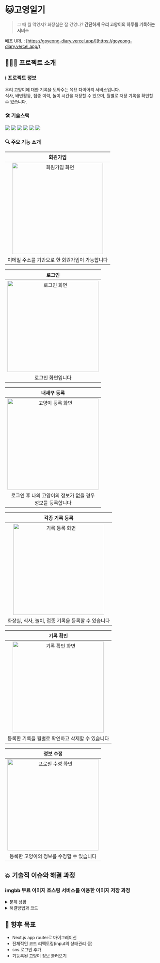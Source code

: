 # 🐱고영일기

> 그 때 뭘 먹였지? 화장실은 잘 갔었나?
> **간단하게 우리 고양이의 하루를 기록하는 서비스**

배포 URL : [https://goyeong-diary.vercel.app/](https://goyeong-diary.vercel.app/)

## 💁🏻‍♀️ 프로젝트 소개

### ℹ️ 프로젝트 정보

우리 고양이에 대한 기록을 도와주는 육묘 다이어리 서비스입니다.<br>
식사, 배변활동, 접종 이력, 놀이 시간을 저장할 수 있으며, 월별로 저장 기록을 확인할 수 있습니다.

### 🛠️ 기술스택

<div>
<img src="https://img.shields.io/badge/TypeScript-%233178C6?logo=typescript&logoColor=white" >
<img src="https://img.shields.io/badge/React-%2361DAFB?logo=react&logoColor=white" >
<img src="https://img.shields.io/badge/Next.js-%23000?logo=Next.js&logoColor=white" >
<img src="https://img.shields.io/badge/Styled--Components-%23DB7093?logo=styledcomponents&logoColor=white" >
<img src="https://img.shields.io/badge/Recoil-%233578E5?logo=recoil&logoColor=white" >
<img src="https://img.shields.io/badge/Firebase-%23DD2C00?logo=firebase&logoColor=white" >
</div>

### 🔍 주요 기능 소개

|                                            회원가입                                             |
| :---------------------------------------------------------------------------------------------: |
| <img src="https://i.ibb.co/Ng912sQK/gy-sign-up.gif" alt="회원가입 화면" border="0" width="300"> |
|                         이메일 주소를 기반으로 한 회원가입이 가능합니다                         |

|                                            로그인                                             |
| :-------------------------------------------------------------------------------------------: |
| <img src="https://i.ibb.co/zT6B7V7Y/gy-sign-in.gif" alt="로그인 화면" border="0" width="300"> |
|                                       로그인 화면입니다                                       |

|                                            내새꾸 등록                                             |
| :------------------------------------------------------------------------------------------------: |
| <img src="https://i.ibb.co/4RHxrkzc/gy-add-pet.gif" alt="고양이 등록 화면" border="0" width="300"> |
|                   로그인 후 나의 고양이의 정보가 없을 경우<br>정보를 등록합니다                    |

|                                            각종 기록 등록                                            |
| :--------------------------------------------------------------------------------------------------: |
| <img src="https://i.ibb.co/zTT0w6t1/gy-write-diary.gif" alt="기록 등록 화면" border="0" width="300"> |
|                          화장실, 식사, 놀이, 접종 기록을 등록할 수 있습니다                          |

|                                           기록 확인                                            |
| :--------------------------------------------------------------------------------------------: |
| <img src="https://i.ibb.co/HLrqygh4/gy-diary.gif" alt="기록 확인 화면" border="0" width="300"> |
|                        등록한 기록을 월별로 확인하고 삭제할 수 있습니다                        |

|                                              정보 수정                                              |
| :-------------------------------------------------------------------------------------------------: |
| <img src="https://i.ibb.co/zWBSNwKy/gy-edit-pet.gif" alt="프로필 수정 화면" border="0" width="300"> |
|                              등록한 고양이의 정보를 수정할 수 있습니다                              |

## 💥 기술적 이슈와 해결 과정

### imgbb 무료 이미지 호스팅 서비스를 이용한 이미지 저장 과정

<details>
<summary>문제 상황</summary>

- 파이어베이스 스토리지 서비스를 이용하여 이미지 업로드를 하려 했으나 지불 정보 입력 오류로 인해 [imgBB](https://imgbb.com)라는 무료 이미지 호스팅 서비스를 사용하기로 하였습니다.<br>이때, imgBB에 넘겨주는 파일 타입이 `Blob` 타입이어야 했기 때문에 input태그로 받은 파일의 형식을 `Blob` 타입으로 바꿔주는 과정이 필요했습니다.<br>더불어, 파일의 해상도와 크기가 큰 파일을 그대로 업로드하니 속도가 오래 걸려 크기를 줄인 후 로딩 속도를 개선하고자 하였습니다.

</details>
<details>
<summary>해결방법과 코드</summary>

- input으로 받은 이미지 파일을 브라우저 API인 `fileReader` 이용하여 가로, 세로 크기를 불러온 후, `canvas`를 이용해 이미지의 가운데를 기준으로하여 가로와 세로가 최대 180px인 이미지로 재가공하였습니다.<br>이후, File 타입이었던 이미지를 Blob 타입으로 가공하여 반환 후 imgBB에 등록하였습니다.<br>이 과정에서 **2.3mb**였던 이미지를 **9kb**까지 축소하여 저장할 수 있게됐습니다.

  ```ts
  async function resizingImage(image: File) {
    const { originWidth, originHeight } = await readImageFile(image);
    let resizeWidth = 0;
    let resizeHeight = 0;
    const IMAGE_MAX_SIZE = 180;

    // 리사이징 할 이미지 크기 계산
    if (originWidth >= originHeight) {
      const ratio = IMAGE_MAX_SIZE / originHeight;
      resizeWidth = originWidth * ratio;
      resizeHeight = originHeight * ratio;
    } else if (originWidth < originHeight) {
      const ratio = IMAGE_MAX_SIZE / originWidth;
      resizeWidth = originWidth * ratio;
      resizeHeight = originHeight * ratio;
    }

    const imgUrl = URL.createObjectURL(image);
    const canvas = document.createElement("canvas");
    const ctx = canvas.getContext("2d");

    canvas.width = IMAGE_MAX_SIZE;
    canvas.height = IMAGE_MAX_SIZE;

    const img = new Image();

    const blob = await new Promise<Blob>((resolve, reject) => {
      img.onload = async () => {
        ctx?.drawImage(
          img,
          -((resizeWidth - IMAGE_MAX_SIZE) / 2),
          -((resizeHeight - IMAGE_MAX_SIZE) / 2),
          resizeWidth,
          resizeHeight
        );

        try {
          const blob = await canvasToBlob(canvas);
          resolve(blob);
        } catch (error) {
          reject(error);
        } finally {
          URL.revokeObjectURL(imgUrl);
        }
      };

      img.onerror = (error) => reject(error);

      img.src = imgUrl;
    });

    return blob;
  }

  // 이미지 가로세로 크기 불러오기
  async function readImageFile(
    image: File
  ): Promise<{ originWidth: number; originHeight: number }> {
    return new Promise((resolve, reject) => {
      const imgUrl = URL.createObjectURL(image);
      const reader = new FileReader();
      reader.readAsDataURL(image);

      reader.onload = function () {
        const img = new Image();
        img.src = imgUrl;

        img.onload = function () {
          const originWidth = img.width;
          const originHeight = img.height;
          URL.revokeObjectURL(imgUrl);
          resolve({ originWidth, originHeight });
        };

        img.onerror = (error) => {
          URL.revokeObjectURL(imgUrl);
          reject(new Error(`이미지 로드 실패: ${error}`));
        };

        reader.onerror = (error) => {
          URL.revokeObjectURL(imgUrl);
          reject(new Error(`파일 읽기 실패: ${error}`));
        };
      };
    });
  }

  function canvasToBlob(canvas: HTMLCanvasElement): Promise<Blob> {
    return new Promise((resolve, reject) => {
      canvas.toBlob(
        (blob) => {
          if (blob) {
            resolve(blob);
          } else {
            reject(new Error("Blob 생성 실패"));
          }
        },
        "image/jpeg",
        0.7
      );
    });
  }

  export default resizingImage;
  ```

</details>

## 🎯 향후 목표

- Next.js app router로 마이그레이션
- 전체적인 코드 리팩토링(input의 상태관리 등)
- sns 로그인 추가
- 기등록된 고양이 정보 불러오기
